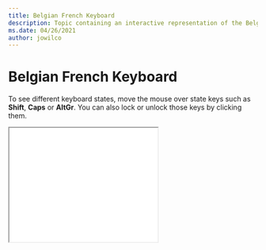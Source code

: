 ```yaml
--- 
title: Belgian French Keyboard 
description: Topic containing an interactive representation of the Belgian French Keyboard 
ms.date: 04/26/2021 
author: jowilco 
--- 
```

 
# Belgian French Keyboard 
 
To see different keyboard states, move the mouse over state keys such as **Shift**, **Caps** or **AltGr**. You can also lock or unlock those keys by clicking them. 
 
<iframe src="kbdbe_2.html" height="230"></iframe> 
